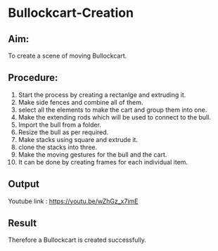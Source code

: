 # Bullockcart-Creation

## Aim:
To create a scene of moving Bullockcart.

## Procedure:

1. Start the process by creating a rectanlge and extruding it.
2. Make side fences and combine all of them.
3. select all the elements to make the cart and group them into one.
4. Make the extending rods which will be used to connect to the bull.
5. Import the bull from a folder.
6. Resize the bull as per required.
7. Make stacks using square and extrude it.
8. clone the stacks into three.
9. Make the moving gestures for the bull and the cart.
10. It can be done by creating frames for each individual item.

## Output

Youtube link : https://youtu.be/wZhGz_x7imE

## Result
Therefore a Bullockcart is created successfully.
